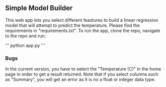 ## Simple Model Builder

This web app lets you select different feastures to build a linear regression model that will attempt to predict the temperature. Please find the requirements in "requirements.txt". To run the app, clone the repo, navigate to the repo and run:

'''
python app.py
'''

### Bugs
In the current version, you have to select the "Temperature (C)" in the home page in order to get a result returned. 
Note that if you select columns such as "Summary", you will get an error as it is no a float or integer data type.
